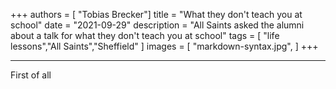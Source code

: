 +++
authors = [
    "Tobias Brecker"]
title = "What they don't teach you at school"
date = "2021-09-29"
description = "All Saints asked the alumni about a talk for what they don't teach you at school"
tags = [
    "life lessons","All Saints","Sheffield"
]
images = [
    "markdown-syntax.jpg",
]
+++

---
First of all
